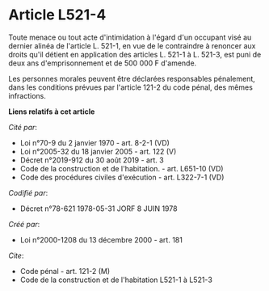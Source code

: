 # Article L521-4

Toute menace ou tout acte d'intimidation à l'égard d'un occupant visé au dernier alinéa de l'article L. 521-1, en vue de le
contraindre à renoncer aux droits qu'il détient en application des articles L. 521-1 à L. 521-3, est puni de deux ans
d'emprisonnement et de 500 000 F d'amende.

Les personnes morales peuvent être déclarées responsables pénalement, dans les conditions prévues par l'article 121-2 du code
pénal, des mêmes infractions.

**Liens relatifs à cet article**

_Cité par_:

  - Loi n°70-9 du 2 janvier 1970 - art. 8-2-1 (VD)
  - Loi n°2005-32 du 18 janvier 2005 - art. 122 (V)
  - Décret n°2019-912 du 30 août 2019 - art. 3
  - Code de la construction et de l'habitation. - art. L651-10 (VD)
  - Code des procédures civiles d'exécution - art. L322-7-1 (VD)

_Codifié par_:

  - Décret n°78-621 1978-05-31 JORF 8 JUIN 1978

_Créé par_:

  - Loi n°2000-1208 du 13 décembre 2000 - art. 181

_Cite_:

  - Code pénal - art. 121-2 (M)
  - Code de la construction et de l'habitation L521-1 à L521-3
